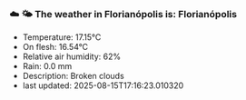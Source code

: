 ### ☁️ 🌤️  The weather in Florianópolis is: Florianópolis

- Temperature: 17.15°C
- On flesh: 16.54°C
- Relative air humidity: 62%
- Rain: 0.0 mm
- Description: Broken clouds
- last updated: 2025-08-15T17:16:23.010320
